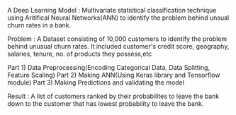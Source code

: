 A Deep Learning Model :
Multivariate statistical classification technique
using Aritifical Neural Networks(ANN) to identify the problem behind unsual churn rates in a bank.


Problem : A Dataset consisting of 10,000 customers to identify the problem behind unusual churn rates.
          It included customer's credit score, geography, salaries, tenure, no. of products they possess,etc


Part 1) Data Preprocessing(Encoding Categorical Data, Data Splitting, Feature Scaling)
Part 2) Making ANN(Using Keras library and Tensorflow module)
Part 3) Making Predictions and validating the model

Result : 
A list of customers ranked by their probabilites to leave the bank down to the customer that has lowest probability to leave the bank.

